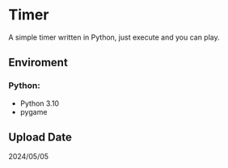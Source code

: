 # Timer
A simple timer written in Python, just execute and you can play.


## Enviroment
### Python:
* Python 3.10
* pygame


## Upload Date
2024/05/05